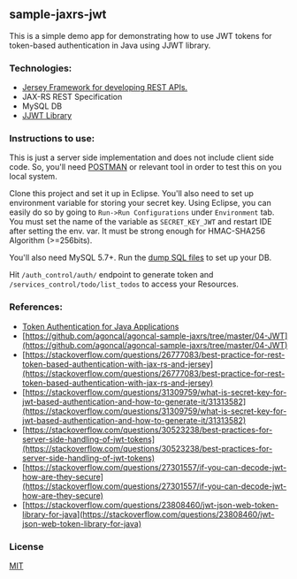 ## sample-jaxrs-jwt

This is a simple demo app for demonstrating how to use JWT tokens for token-based authentication in Java using JJWT library. 

### Technologies:
 - [Jersey Framework for developing REST APIs.](https://jersey.github.io/)
 - JAX-RS REST Specification
 - MySQL DB
 - [JJWT Library](https://github.com/jwtk/jjwt)
 
### Instructions to use:

This is just a server side implementation and does not include client side code. So, you'll need [POSTMAN](https://www.getpostman.com/) or relevant tool in order to test this on you local system.  

Clone this project and set it up in Eclipse. You'll also need to set up environment variable for storing your secret key. Using Eclipse, you can easily do so by going to `Run->Run Configurations` under `Environment` tab. You must set the name of the variable as `SECRET_KEY_JWT` and restart IDE after setting the env. var.  It must be strong enough for HMAC-SHA256 Algorithm (>=256bits).

You'll also need MySQL 5.7+. Run the [dump SQL files](https://github.com/nileshprasad137/jjwt-jaxrs-sample/tree/master/db-dump) to set up your DB.

Hit `/auth_control/auth/` endpoint to generate token and `/services_control/todo/list_todos` to access your Resources.

### References:

 - [Token Authentication for Java Applications](https://www.youtube.com/watch?v=sv0TUiYVimw)
 - [https://github.com/agoncal/agoncal-sample-jaxrs/tree/master/04-JWT](https://github.com/agoncal/agoncal-sample-jaxrs/tree/master/04-JWT)
 - [https://stackoverflow.com/questions/26777083/best-practice-for-rest-token-based-authentication-with-jax-rs-and-jersey](https://stackoverflow.com/questions/26777083/best-practice-for-rest-token-based-authentication-with-jax-rs-and-jersey)
 - [https://stackoverflow.com/questions/31309759/what-is-secret-key-for-jwt-based-authentication-and-how-to-generate-it/31313582](https://stackoverflow.com/questions/31309759/what-is-secret-key-for-jwt-based-authentication-and-how-to-generate-it/31313582)
 - [https://stackoverflow.com/questions/30523238/best-practices-for-server-side-handling-of-jwt-tokens](https://stackoverflow.com/questions/30523238/best-practices-for-server-side-handling-of-jwt-tokens)
 - [https://stackoverflow.com/questions/27301557/if-you-can-decode-jwt-how-are-they-secure](https://stackoverflow.com/questions/27301557/if-you-can-decode-jwt-how-are-they-secure)
 - [https://stackoverflow.com/questions/23808460/jwt-json-web-token-library-for-java](https://stackoverflow.com/questions/23808460/jwt-json-web-token-library-for-java)
 
 ### License
 
 [MIT](https://github.com/nileshprasad137/jjwt-jaxrs-sample/blob/master/LICENSE)
 


 
